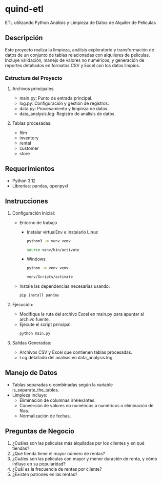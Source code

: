 # quind-etl
ETL utilizando Python
Análisis y Limpieza de Datos de Alquiler de Películas

## Descripción
Este proyecto realiza la limpieza, análisis exploratorio y transformación de datos de un conjunto de tablas relacionadas con alquileres de películas. Incluye validación, manejo de valores no numéricos, y generación de reportes detallados en formatos CSV y Excel con los datos limpios.

### Estructura del Proyecto
1. Archivos principales:

    * main.py: Punto de entrada principal.
    * log.py: Configuración y gestión de registros.
    * data.py: Procesamiento y limpieza de datos.
    * data_analysis.log: Registro de análisis de datos.
2. Tablas procesadas:

    * film
    * inventory
    * rental
    * customer
    * store
## Requerimientos
* Python 3.12
* Librerías: pandas, openpyxl

## Instrucciones
1. Configuración Inicial:
    * Entorno de trabajo

        * Instalar virtualEnv e instalarlo Linux
            ```sh
            python3 -m venv venv
            ```
            ```sh
            source venv/bin/activate
            ```
        * Windows
            ```sh
            python -m venv venv
            ```
            ```sh
            venv/Scripts/activate
            ```
    * Instale las dependencias necesarias usando:
        ```sh
        pip install pandas
        ```

2. Ejecución:

    * Modifique la ruta del archivo Excel en main.py para apuntar al archivo fuente.
    * Ejecute el script principal:
        ```sh
        python main.py
        ```
3. Salidas Generadas:

    * Archivos CSV y Excel que contienen tablas procesadas.
    * Log detallado del análisis en data_analysis.log.
## Manejo de Datos

* Tablas separadas o combinadas según la variable is_separate_the_tables.
* Limpieza incluye:
    * Eliminación de columnas irrelevantes.
    * Conversión de valores no numéricos a numéricos o eliminación de filas.
    * Normalización de fechas.
## Preguntas de Negocio
1. ¿Cuáles son las películas más alquiladas por los clientes y en qué tiendas?
2. ¿Qué tienda tiene el mayor número de rentas?
3. ¿Cuáles son las películas con mayor y menor duración de renta, y cómo influye en su popularidad?
4. ¿Cuál es la frecuencia de rentas por cliente?
5. ¿Existen patrones en las rentas?
